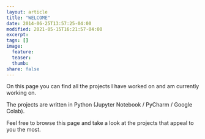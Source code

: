 ```yaml
---
layout: article
title: "WELCOME"
date: 2014-06-25T13:57:25-04:00
modified: 2021-05-15T16:21:57-04:00
excerpt:
tags: []
image:
  feature:
  teaser:
  thumb:
share: false
---
```


On this page you can find all the projects I have worked on and am currently working on.

The projects are written in Python (Jupyter Notebook / PyCharm / Google Colab).

Feel free to browse this page and take a look at the projects that appeal to you the most.
